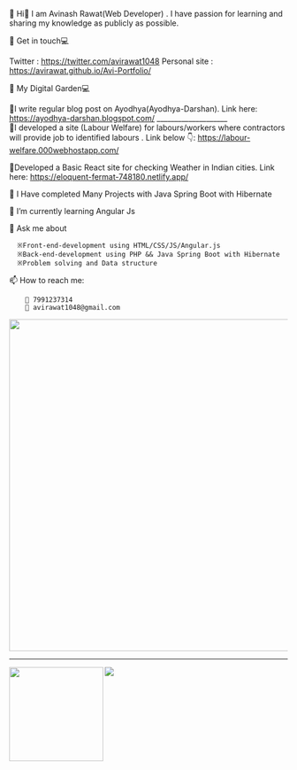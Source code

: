📌 Hi👋 I am Avinash Rawat(Web Developer) . I have passion for learning and sharing my knowledge as publicly as possible.

📌 Get in touch💻

   Twitter : https://twitter.com/avirawat1048
   Personal site : https://avirawat.github.io/Avi-Portfolio/

📌 My Digital Garden💻

   📝I write regular blog post on Ayodhya(Ayodhya-Darshan). Link here: https://ayodhya-darshan.blogspot.com/  ____________________                         
   💢I developed a site (Labour Welfare) for labours/workers where contractors will provide job to identified labours . Link below 👇: https://labour-welfare.000webhostapp.com/ 

   💫Developed a Basic React site for checking Weather in Indian cities. Link here: https://eloquent-fermat-748180.netlify.app/

📌 I Have completed Many Projects with Java Spring Boot with Hibernate

📌 I’m currently learning Angular Js

💬 Ask me about

      ※Front-end-development using HTML/CSS/JS/Angular.js
      ※Back-end-development using PHP && Java Spring Boot with Hibernate
      ※Problem solving and Data structure
   
📫 How to reach me: 
        
        📱 7991237314
        📧 avirawat1048@gmail.com
        
 <p align="middle">
  <img width="600" src="https://github-profile-trophy.vercel.app/?username=avirawat&rank=SS,S,AAA,AA,A,B,C&row=1&column=5"/>
</p>

---

<div>
  <img height="170" align="left" src="https://github-readme-stats.vercel.app/api?username=avirawat&count_private=true&include_all_commits=true" />
  <img src="https://github-readme-stats.vercel.app/api/top-langs/?username=avirawat&layout=compact" />
</div>
